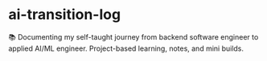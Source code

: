 # ai-transition-log
📚 Documenting my self-taught journey from backend software engineer to applied AI/ML engineer. Project-based learning, notes, and mini builds.
